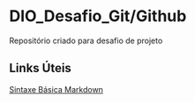 # DIO_Desafio_Git/Github
Repositório criado para desafio de projeto
## Links Úteis
[Sintaxe Básica Markdown](https://markdown.net.br/sintaxe-basica/)
